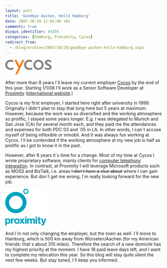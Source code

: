 ```yaml
---
layout: post
title: 'Goodbye Aachen, Hello Hamburg'
date: 2007-10-29 11:02:00 +01
comments: true
disqus_identifier: 44355
categories: [Hamburg, Proximity, Cycos]
redirect_from:
  - /blog/archive/2007/10/29/goodbye-aachen-hello-hamburg.aspx
---
```


[![Cycos](/files/archive/Cycos_Logo.png)](http://www.cycos.com/) 

After more than 8 years I´ll leave my current employer [Cycos](http://www.cycos.com/ "Cycos") by the end of this year. Starting 1/1/08 I'll work as a Senior Software Developer at [Proximity](http://www.proximity.de/ "Proximity") ([international website](http://www.proximityworldwide.com/ "Proximity worldwide").)

Cycos is my first employer, I started here right after university in 1999. Originally I didn't plan to stay that long here but 5 years at maximum. However, because the work was so diversified and the working atmosphere so prolific, I stayed some years longer. E.g. I was delegated to Munich and San Jose (CA) for several month each, and they paid me the attendances and expenses for both PDC´03 and ´05 in LA. In other words, I can´t accuse myself of being inflexible or inmobil. And it was always fun working at Cycos. I´ll be contended if the working atmosphere at my new job is half as prolific as I got to know it in the past.

However, after 8 years it´s time for a change. Most of my time at Cycos I wrote proprietary software, mainly clients for [computer telephony integration](http://en.wikipedia.org/wiki/computer%20telephony%20integration). In contrast, at Proximity I will leverage Microsoft products such as MOSS and BizTalk, i.e. areas ~~I don´t have a clue about~~ where I can gain experience. But don´t get me wrong, I´m really looking forward for the new job.

[![Proximity](/files/archive/Proximity_logo.png)](http://proximity.de/)

And I´m not only changing the employer, but the town as well. I´ll move to Hamburg, which is 500 km away from Würselen/Aachen (for my American friends: that´s about 310 miles). Therefore the search of a new domicile has my highest priority at the moment. I have 18 paid leave days left, and I want to complete my relocation this year. So this blog will stay quite silent the next few weeks. But stay tuned, I´ll keep you informed.

